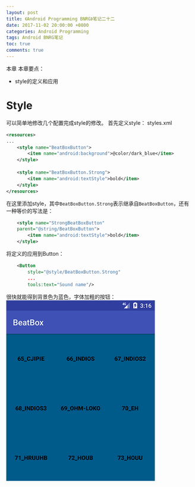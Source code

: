 ```yaml
---
layout: post
title: 《Android Programming BNRG》笔记二十二
date: 2017-11-02 20:00:00 +0800
categories: Android Programming
tags: Android BNRG笔记
toc: true
comments: true
---
```

本章
本章要点：
- style的定义和应用
<!-- more -->

# Style
可以简单地修改几个配置完成style的修改。
首先定义style：
styles.xml
``` xml
<resources>
...
    <style name="BeatBoxButton">
        <item name="android:background">@color/dark_blue</item>
    </style>

    <style name="BeatBoxButton.Strong">
        <item name="android:textStyle">bold</item>
    </style>
</resources>
```
在这里添加style，其中`BeatBoxButton.Strong`表示继承自`BeatBoxButton`，还有一种等价的写法是：
``` xml
    <style name="StrongBeatBoxButton"
    parent="@string/BeatBoxButton">
        <item name="android:textStyle">bold</item>
    </style>
```
将定义的应用到Button：
``` xml
    <Button
        style="@style/BeatBoxButton.Strong"
        ...
        tools:text="Sound name"/>
```
很快就能得到背景色为蓝色，字体加粗的按钮：
![](1102AndroidProgrammingBNRG22/img01.png)